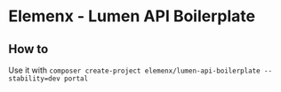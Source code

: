 
# Elemenx - Lumen API Boilerplate

## How to 

Use it with `composer create-project elemenx/lumen-api-boilerplate --stability=dev portal`
